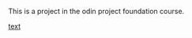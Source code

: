 This is a project in the odin project foundation course.

[text](https://eudooyoung.github.io/foundations-calculator/)